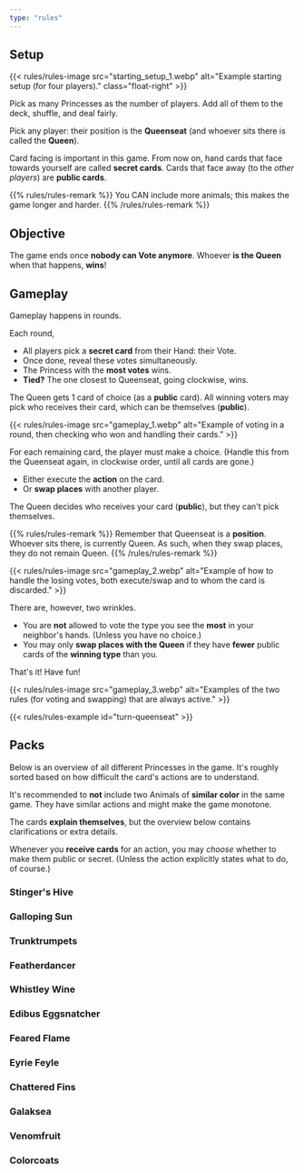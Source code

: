 ```yaml
---
type: "rules"
---
```


## Setup

{{< rules/rules-image src="starting_setup_1.webp" alt="Example starting setup (for four players)." class="float-right" >}}

Pick as many Princesses as the number of players. Add all of them to the deck, shuffle, and deal fairly.

Pick any player: their position is the **Queenseat** (and whoever sits there is called the **Queen**).

Card facing is important in this game. From now on, hand cards that face towards yourself are called **secret cards**. Cards that face away (to the _other players_) are **public cards**.

{{% rules/rules-remark %}}
You CAN include more animals; this makes the game longer and harder.
{{% /rules/rules-remark %}}

## Objective

The game ends once **nobody can Vote anymore**. Whoever **is the Queen** when that happens, **wins**!

## Gameplay

Gameplay happens in rounds.

Each round,
* All players pick a **secret card** from their Hand: their Vote.
* Once done, reveal these votes simultaneously.
* The Princess with the **most votes** wins.
* **Tied?** The one closest to Queenseat, going clockwise, wins.

The Queen gets 1 card of choice (as a **public** card). All winning voters may pick who receives their card, which can be themselves (**public**).

{{< rules/rules-image src="gameplay_1.webp" alt="Example of voting in a round, then checking who won and handling their cards." >}}

For each remaining card, the player must make a choice. (Handle this from the Queenseat again, in clockwise order, until all cards are gone.)

* Either execute the **action** on the card.
* Or **swap places** with another player.

The Queen decides who receives your card (**public**), but they can't pick themselves.

{{% rules/rules-remark %}}
Remember that Queenseat is a **position**. Whoever sits there, is currently Queen. As such, when they swap places, they do not remain Queen.
{{% /rules/rules-remark %}}

{{< rules/rules-image src="gameplay_2.webp" alt="Example of how to handle the losing votes, both execute/swap and to whom the card is discarded." >}}

There are, however, two wrinkles.

* You are **not** allowed to vote the type you see the **most** in your neighbor's hands. (Unless you have no choice.)
* You may only **swap places with the Queen** if they have **fewer** public cards of the **winning type** than you.

That's it! Have fun!

{{< rules/rules-image src="gameplay_3.webp" alt="Examples of the two rules (for voting and swapping) that are always active." >}}

{{< rules/rules-example id="turn-queenseat" >}}

## Packs

Below is an overview of all different Princesses in the game. It's roughly sorted based on how difficult the card's actions are to understand.

It's recommended to **not** include two Animals of **similar color** in the same game. They have similar actions and might make the game monotone.

The cards **explain themselves**, but the overview below contains clarifications or extra details.

Whenever you **receive cards** for an action, you may _choose_ whether to make them public or secret. (Unless the action explicitly states what to do, of course.)

### Stinger's Hive

<div class="prince-info" data-prince="stingersHive"></div>


### Galloping Sun

<div class="prince-info" data-prince="gallopingSun"></div>


### Trunktrumpets

<div class="prince-info" data-prince="trunktrumpets"></div>


### Featherdancer

<div class="prince-info" data-prince="featherdancer"></div>


### Whistley Wine

<div class="prince-info" data-prince="whistleyWine"></div>


### Edibus Eggsnatcher

<div class="prince-info" data-prince="edibusEggsnatcher"></div>


### Feared Flame

<div class="prince-info" data-prince="fearedFlame"></div>


### Eyrie Feyle

<div class="prince-info" data-prince="eyrieFeyle"></div>


### Chattered Fins

<div class="prince-info" data-prince="chatteredFins"></div>


### Galaksea

<div class="prince-info" data-prince="galaksea"></div>


### Venomfruit

<div class="prince-info" data-prince="venomfruit"></div>


### Colorcoats

<div class="prince-info" data-prince="colorcoats"></div>


